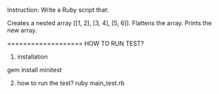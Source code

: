 Instruction:
Write a Ruby script that:

Creates a nested array [[1, 2], [3, 4], [5, 6]].
Flattens the array.
Prints the new array.

===================
HOW TO RUN TEST?

1. installation

gem install minitest

2. how to run the test?
   ruby main_test.rb
